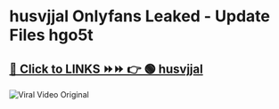 
 # husvjjal Onlyfans Leaked - Update Files hgo5t

## <h2><a href="https://clipsfans.com/husvjjal&ref=git">🔗 Click to LINKS ⏩⏩ 👉 🟢 husvjjal </a></h2>

<a href="https://clipsfans.com/husvjjal&ref=git" rel="nofollow" data-target="animated-image.originalLink"><img src="https://i.ibb.co.com/xMMVF88/686577567.gif" alt="Viral Video Original" style="max-width: 100%; display: inline-block;" data-target="animated-image.originalImage"></a>

